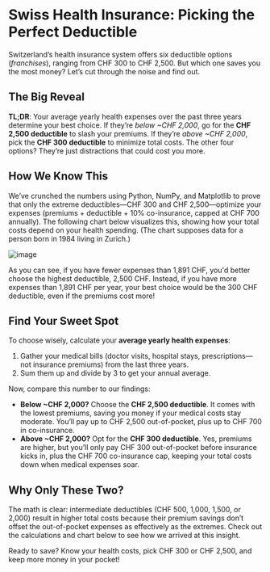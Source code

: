 # Swiss Health Insurance: Picking the Perfect Deductible

Switzerland’s health insurance system offers six deductible options (*franchises*), ranging from CHF 300 to CHF 2,500. But which one saves you the most money? 
Let’s cut through the noise and find out.

## The Big Reveal
**TL;DR**: Your average yearly health expenses over the past three years determine your best choice. 
If they’re *below ~CHF 2,000*, go for the **CHF 2,500 deductible** to slash your premiums. 
If they’re *above ~CHF 2,000*, pick the **CHF 300 deductible** to minimize total costs. 
The other four options? They’re just distractions that could cost you more.

## How We Know This
We’ve crunched the numbers using Python, NumPy, and Matplotlib to prove that only the extreme deductibles—CHF 300 and CHF 2,500—optimize your expenses 
(premiums + deductible + 10% co-insurance, capped at CHF 700 annually). 
The following chart below visualizes this, showing how your total costs depend on your health spending.
(The chart supposes data for a person born in 1984 living in Zurich.)

![image](https://github.com/user-attachments/assets/f8a177fa-0c18-47fb-8018-0c7861f4b433)

As you can see, if you have fewer expenses than 1,891 CHF, you'd better choose the highest deductible, 2,500 CHF.
Instead, if you have more expenses than 1,891 CHF per year, your best choice would be the 300 CHF deductible, even if the premiums cost more!

## Find Your Sweet Spot
To choose wisely, calculate your **average yearly health expenses**:
1. Gather your medical bills (doctor visits, hospital stays, prescriptions—not insurance premiums) from the last three years.
2. Sum them up and divide by 3 to get your annual average.

Now, compare this number to our findings:
- **Below ~CHF 2,000?** Choose the **CHF 2,500 deductible**. It comes with the lowest premiums, saving you money if your medical costs stay moderate.
You’ll pay up to CHF 2,500 out-of-pocket, plus up to CHF 700 in co-insurance.
- **Above ~CHF 2,000?** Opt for the **CHF 300 deductible**. Yes, premiums are higher, but you’ll only pay CHF 300 out-of-pocket before insurance kicks in, plus the CHF 700 co-insurance cap, keeping your total costs down when medical expenses soar.

## Why Only These Two?
The math is clear: intermediate deductibles (CHF 500, 1,000, 1,500, or 2,000) result in higher total costs because their premium savings don’t offset the out-of-pocket expenses as effectively as the extremes. Check out the calculations and chart below to see how we arrived at this insight.

Ready to save? Know your health costs, pick CHF 300 or CHF 2,500, and keep more money in your pocket!
